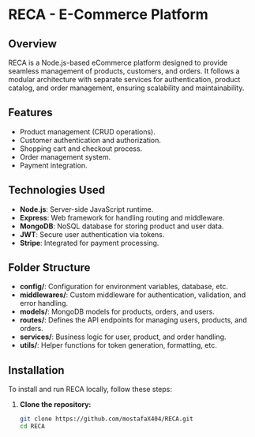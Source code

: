 # RECA - E-Commerce Platform

## Overview

RECA is a Node.js-based eCommerce platform designed to provide seamless management of products, customers, and orders. It follows a modular architecture with separate services for authentication, product catalog, and order management, ensuring scalability and maintainability.

## Features
- Product management (CRUD operations).
- Customer authentication and authorization.
- Shopping cart and checkout process.
- Order management system.
- Payment integration.

## Technologies Used
- **Node.js**: Server-side JavaScript runtime.
- **Express**: Web framework for handling routing and middleware.
- **MongoDB**: NoSQL database for storing product and user data.
- **JWT**: Secure user authentication via tokens.
- **Stripe**: Integrated for payment processing.

## Folder Structure

- **config/**: Configuration for environment variables, database, etc.
- **middlewares/**: Custom middleware for authentication, validation, and error handling.
- **models/**: MongoDB models for products, orders, and users.
- **routes/**: Defines the API endpoints for managing users, products, and orders.
- **services/**: Business logic for user, product, and order handling.
- **utils/**: Helper functions for token generation, formatting, etc.

## Installation

To install and run RECA locally, follow these steps:

1. **Clone the repository:**

   ```bash
   git clone https://github.com/mostafaX404/RECA.git
   cd RECA
